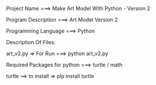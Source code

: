 Project Name ===> Make Art Model With Python - Version 2

Program Description ===> Art Model Version 2

Programming Language ===> Python

Description Of Files:

art_v2.py => For Run ===> python art_v2.py

Required Packages for python ===> turtle / math

turtle ==> to install => pip install turtle
